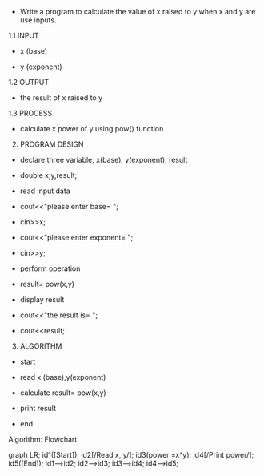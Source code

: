 - Write a program to calculate the value of x raised to y when x and y are use inputs.

1.1 INPUT

- x (base)

- y (exponent)

1.2 OUTPUT

- the result of x raised to y

1.3 PROCESS

- calculate x power of y using pow() function


2. PROGRAM DESIGN

- declare three variable, x(base), y(exponent), result

- double x,y,result;

- read input data

- cout<<"please enter base= ";

- cin>>x;

- cout<<"please enter exponent= ";

- cin>>y;

- perform operation

- result= pow(x,y)

- display result

- cout<<"the result is= ";

- cout<<result;

3. ALGORITHM

- start

- read x (base),y(exponent)

- calculate result= pow(x,y)

- print result

- end


Algorithm: Flowchart

graph LR;
id1([Start]);
id2[/Read x, y/];
id3(power =x^y);
id4[/Print power/];
id5([End]);
id1-->id2;
id2-->id3;
id3-->id4;
id4-->id5;
